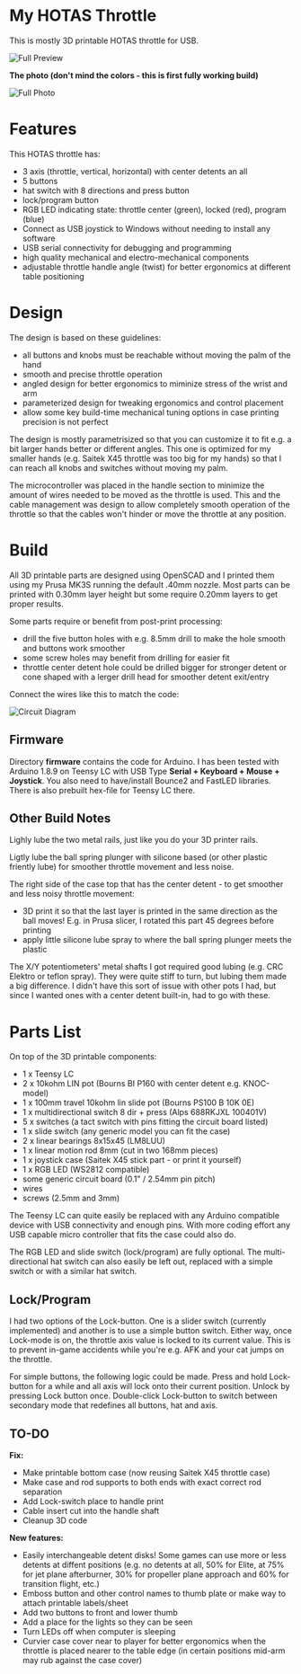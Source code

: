 # My HOTAS Throttle

This is mostly 3D printable HOTAS throttle for USB.

![Full Preview](img/full-preview.png)

**The photo (don't mind the colors - this is first fully working build)**

![Full Photo](img/full-photo.png)

# Features

This HOTAS throttle has:

 - 3 axis (throttle, vertical, horizontal) with center detents an all
 - 5 buttons
 - hat switch with 8 directions and press button
 - lock/program button
 - RGB LED indicating state: throttle center (green), locked (red), program (blue)
 - Connect as USB joystick to Windows without needing to install any software
 - USB serial connectivity for debugging and programming
 - high quality mechanical and electro-mechanical components
 - adjustable throttle handle angle (twist) for better ergonomics at different table positioning

# Design

The design is based on these guidelines:

 - all buttons and knobs must be reachable without moving the palm of the hand
 - smooth and precise throttle operation
 - angled design for better ergonomics to miminize stress of the wrist and arm
 - parameterized design for tweaking ergonomics and control placement
 - allow some key build-time mechanical tuning options in case printing precision is not perfect

The design is mostly parametrisized so that you can customize it to fit e.g. a bit larger hands better or different angles. This one is optimized for my smaller hands (e.g. Saitek X45 throttle was too big for my hands) so that I can reach all knobs and switches without moving my palm.

The microcontroller was placed in the handle section to minimize the amount of wires needed to be moved as the throttle is used. This and the cable management was design to allow completely smooth operation of the throttle so that the cables won't hinder or move the throttle at any position.

# Build

All 3D printable parts are designed using OpenSCAD and I printed them using my Prusa MK3S running the default .40mm nozzle. Most parts can be printed with 0.30mm layer height but some require 0.20mm layers to get proper results.

Some parts require or benefit from post-print processing:

 - drill the five button holes with e.g. 8.5mm drill to make the hole smooth and buttons work smoother
 - some screw holes may benefit from drilling for easier fit
 - throttle center detent hole could be drilled bigger for stronger detent or cone shaped with a lerger drill head for smoother detent exit/entry

Connect the wires like this to match the code:

![Circuit Diagram](img/throttle-circuit-tinycad.png)

## Firmware

Directory **firmware** contains the code for Arduino. I has been tested with Arduino 1.8.9 on Teensy LC with USB Type **Serial + Keyboard + Mouse + Joystick**. You also need to have/install Bounce2 and FastLED libraries. There is also prebuilt hex-file for Teensy LC there.

## Other Build Notes

Lighly lube the two metal rails, just like you do your 3D printer rails.

Ligtly lube the ball spring plunger with silicone based (or other plastic friently lube) for smoother throttle movement and less noise.

The right side of the case top that has the center detent - to get smoother and less noisy throttle movement:

 - 3D print it so that the last layer is printed in the same direction as the ball moves! E.g. in Prusa slicer, I rotated this part 45 degrees before printing
 - apply little silicone lube spray to where the ball spring plunger meets the plastic
 
The X/Y potentiometers' metal shafts I got required good lubing (e.g. CRC Elektro or teflon spray). They were quite stiff to turn, but lubing them made a big difference. I didn't have this sort of issue with other pots I had, but since I wanted ones with a center detent built-in, had to go with these.

# Parts List

On top of the 3D printable components:

 - 1 x Teensy LC
 - 2 x 10kohm LIN pot (Bourns BI P160 with center detent e.g. KNOC-model)
 - 1 x 100mm travel 10kohm lin slide pot (Bourns PS100 B 10K 0E)
 - 1 x multidirectional switch 8 dir + press (Alps 688RKJXL 100401V)
 - 5 x switches (a tact switch with pins fitting the circuit board listed)
 - 1 x slide switch (any generic model you can fit the case)
 - 2 x linear bearings 8x15x45 (LM8LUU)
 - 1 x linear motion rod 8mm (cut in two 168mm pieces)
 - 1 x joystick case (Saitek X45 stick part - or print it yourself)
 - 1 x RGB LED (WS2812 compatible)
 - some generic circuit board (0.1" / 2.54mm pin pitch)
 - wires
 - screws (2.5mm and 3mm)

The Teensy LC can quite easily be replaced with any Arduino compatible device with USB connectivity and enough pins. With more coding effort any USB capable micro controller that fits the case could also do.

The RGB LED and slide switch (lock/program) are fully optional. The multi-directional hat switch can also easily be left out, replaced with a simple switch or with a similar hat switch.

## Lock/Program

I had two options of the Lock-button. One is a slider switch (currently implemented) and another is to use a simple button switch. Either way, once Lock-mode is on, the throttle axis value is locked to its current value. This is to prevent in-game accidents while you're e.g. AFK and your cat jumps on the throttle.

For simple buttons, the following logic could be made. Press and hold Lock-button for a while and all axis will lock onto their current position. Unlock by pressing Lock button once. Double-click Lock-button to switch between secondary mode that redefines all buttons, hat and axis.

## TO-DO

**Fix:**

 - Make printable bottom case (now reusing Saitek X45 throttle case)
 - Make case and rod supports to both ends with exact correct rod separation
 - Add Lock-switch place to handle print
 - Cable insert cut into the handle shaft
 - Cleanup 3D code

**New features:**

 - Easily interchangeable detent disks! Some games can use more or less detents at diffent positions (e.g. no detents at all, 50% for Elite, at 75% for jet plane afterburner, 30% for propeller plane approach and 60% for transition flight, etc.)
 - Emboss button and other control names to thumb plate or make way to attach printable labels/sheet
 - Add two buttons to front and lower thumb
 - Add a place for the lights so they can be seen
 - Turn LEDs off when computer is sleeping
 - Curvier case cover near to player for better ergonomics when the throttle is placed nearer to the table edge (in certain positions mid-arm may rub against the case cover)
